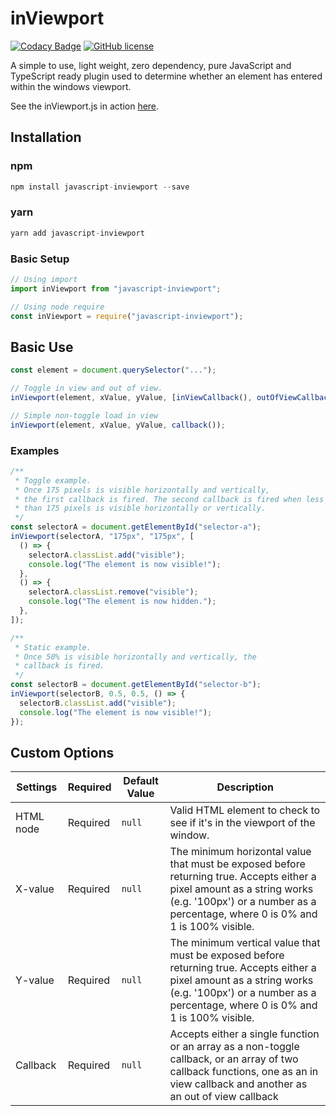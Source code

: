 <!-- @format -->

# inViewport

[![Codacy Badge](https://api.codacy.com/project/badge/Grade/e236fa46475a4b20a07be51c43ab57ab)](https://app.codacy.com/manual/ian.rogren/javascript-inViewport?utm_source=github.com&utm_medium=referral&utm_content=ianrogren/javascript-inViewport&utm_campaign=Badge_Grade_Dashboard) [![GitHub license](https://img.shields.io/github/license/Naereen/StrapDown.js.svg)](https://github.com/Naereen/StrapDown.js/blob/master/LICENSE)

A simple to use, light weight, zero dependency, pure JavaScript and TypeScript ready plugin used to determine whether an element has entered within the windows viewport.

See the inViewport.js in action <a href="http://ianrogren.github.io/javascript-inViewport/">here</a>.

## Installation

### npm

```javascript
npm install javascript-inviewport --save
```

### yarn

```javascript
yarn add javascript-inviewport
```

### Basic Setup

```javascript
// Using import
import inViewport from "javascript-inviewport";

// Using node require
const inViewport = require("javascript-inviewport");
```

## Basic Use

```javascript
const element = document.querySelector("...");

// Toggle in view and out of view.
inViewport(element, xValue, yValue, [inViewCallback(), outOfViewCallback()]);

// Simple non-toggle load in view
inViewport(element, xValue, yValue, callback());
```

### Examples

```javascript
/**
 * Toggle example.
 * Once 175 pixels is visible horizontally and vertically,
 * the first callback is fired. The second callback is fired when less
 * than 175 pixels is visible horizontally or vertically.
 */
const selectorA = document.getElementById("selector-a");
inViewport(selectorA, "175px", "175px", [
  () => {
    selectorA.classList.add("visible");
    console.log("The element is now visible!");
  },
  () => {
    selectorA.classList.remove("visible");
    console.log("The element is now hidden.");
  },
]);

/**
 * Static example.
 * Once 50% is visible horizontally and vertically, the
 * callback is fired.
 */
const selectorB = document.getElementById("selector-b");
inViewport(selectorB, 0.5, 0.5, () => {
  selectorB.classList.add("visible");
  console.log("The element is now visible!");
});
```

## Custom Options

| Settings  | Required | Default Value | Description                                                                                                                                                                                               |
| --------- | -------- | ------------- | --------------------------------------------------------------------------------------------------------------------------------------------------------------------------------------------------------- |
| HTML node | Required | `null`        | Valid HTML element to check to see if it's in the viewport of the window.                                                                                                                                 |
| X-value   | Required | `null`        | The minimum horizontal value that must be exposed before returning true. Accepts either a pixel amount as a string works (e.g. '100px') or a number as a percentage, where 0 is 0% and 1 is 100% visible. |
| Y-value   | Required | `null`        | The minimum vertical value that must be exposed before returning true. Accepts either a pixel amount as a string works (e.g. '100px') or a number as a percentage, where 0 is 0% and 1 is 100% visible.   |
| Callback  | Required | `null`        | Accepts either a single function or an array as a non-toggle callback, or an array of two callback functions, one as an in view callback and another as an out of view callback                           |

